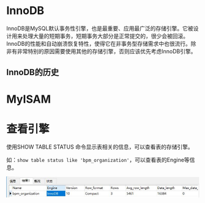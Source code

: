 # InnoDB

InnoDB是MySQL默认事务性引擎，也是最重要、应用最广泛的存储引擎。它被设计用来处理大量的短期事务，短期事务大部分是正常提交的，很少会被回滚。InnoDB的性能和自动崩溃恢复特性，使得它在非事务型存储需求中也很流行。除非有非常特别的原因需要使用其他的存储引擎，否则应该优先考虑InnoDB引擎。

## InnoDB的历史



# MyISAM

# 查看引擎

使用SHOW TABLE STATUS 命令显示表相关的信息，可以查看表的存储引擎。

如：`show table status like 'bpm_organization'`，可以查看表的Engine等信息。

<img src="images/01-01.jpg" />